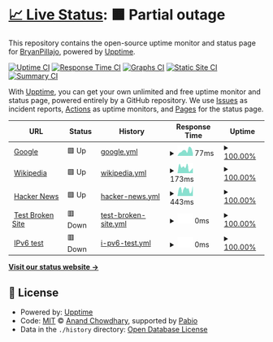 # [📈 Live Status](https://BryanPillajo.github.io/monitoreo): <!--live status--> **🟧 Partial outage**

This repository contains the open-source uptime monitor and status page for [BryanPillajo](https://BryanPillajo.github.io/monitoreo), powered by [Upptime](https://github.com/upptime/upptime).

[![Uptime CI](https://github.com/BryanPillajo/monitoreo/workflows/Uptime%20CI/badge.svg)](https://github.com/BryanPillajo/monitoreo/actions?query=workflow%3A%22Uptime+CI%22)
[![Response Time CI](https://github.com/BryanPillajo/monitoreo/workflows/Response%20Time%20CI/badge.svg)](https://github.com/BryanPillajo/monitoreo/actions?query=workflow%3A%22Response+Time+CI%22)
[![Graphs CI](https://github.com/BryanPillajo/monitoreo/workflows/Graphs%20CI/badge.svg)](https://github.com/BryanPillajo/monitoreo/actions?query=workflow%3A%22Graphs+CI%22)
[![Static Site CI](https://github.com/BryanPillajo/monitoreo/workflows/Static%20Site%20CI/badge.svg)](https://github.com/BryanPillajo/monitoreo/actions?query=workflow%3A%22Static+Site+CI%22)
[![Summary CI](https://github.com/BryanPillajo/monitoreo/workflows/Summary%20CI/badge.svg)](https://github.com/BryanPillajo/monitoreo/actions?query=workflow%3A%22Summary+CI%22)

With [Upptime](https://upptime.js.org), you can get your own unlimited and free uptime monitor and status page, powered entirely by a GitHub repository. We use [Issues](https://github.com/BryanPillajo/monitoreo/issues) as incident reports, [Actions](https://github.com/BryanPillajo/monitoreo/actions) as uptime monitors, and [Pages](https://BryanPillajo.github.io/monitoreo) for the status page.

<!--start: status pages-->
<!-- This summary is generated by Upptime (https://github.com/upptime/upptime) -->
<!-- Do not edit this manually, your changes will be overwritten -->
<!-- prettier-ignore -->
| URL | Status | History | Response Time | Uptime |
| --- | ------ | ------- | ------------- | ------ |
| <img alt="" src="https://icons.duckduckgo.com/ip3/www.google.com.ico" height="13"> [Google](https://www.google.com) | 🟩 Up | [google.yml](https://github.com/BryanPillajo/monitoreo/commits/HEAD/history/google.yml) | <details><summary><img alt="Response time graph" src="./graphs/google/response-time-week.png" height="20"> 77ms</summary><br><a href="https://BryanPillajo.github.io/monitoreo/history/google"><img alt="Response time 77" src="https://img.shields.io/endpoint?url=https%3A%2F%2Fraw.githubusercontent.com%2FBryanPillajo%2Fmonitoreo%2FHEAD%2Fapi%2Fgoogle%2Fresponse-time.json"></a><br><a href="https://BryanPillajo.github.io/monitoreo/history/google"><img alt="24-hour response time 77" src="https://img.shields.io/endpoint?url=https%3A%2F%2Fraw.githubusercontent.com%2FBryanPillajo%2Fmonitoreo%2FHEAD%2Fapi%2Fgoogle%2Fresponse-time-day.json"></a><br><a href="https://BryanPillajo.github.io/monitoreo/history/google"><img alt="7-day response time 77" src="https://img.shields.io/endpoint?url=https%3A%2F%2Fraw.githubusercontent.com%2FBryanPillajo%2Fmonitoreo%2FHEAD%2Fapi%2Fgoogle%2Fresponse-time-week.json"></a><br><a href="https://BryanPillajo.github.io/monitoreo/history/google"><img alt="30-day response time 77" src="https://img.shields.io/endpoint?url=https%3A%2F%2Fraw.githubusercontent.com%2FBryanPillajo%2Fmonitoreo%2FHEAD%2Fapi%2Fgoogle%2Fresponse-time-month.json"></a><br><a href="https://BryanPillajo.github.io/monitoreo/history/google"><img alt="1-year response time 77" src="https://img.shields.io/endpoint?url=https%3A%2F%2Fraw.githubusercontent.com%2FBryanPillajo%2Fmonitoreo%2FHEAD%2Fapi%2Fgoogle%2Fresponse-time-year.json"></a></details> | <details><summary><a href="https://BryanPillajo.github.io/monitoreo/history/google">100.00%</a></summary><a href="https://BryanPillajo.github.io/monitoreo/history/google"><img alt="All-time uptime 100.00%" src="https://img.shields.io/endpoint?url=https%3A%2F%2Fraw.githubusercontent.com%2FBryanPillajo%2Fmonitoreo%2FHEAD%2Fapi%2Fgoogle%2Fuptime.json"></a><br><a href="https://BryanPillajo.github.io/monitoreo/history/google"><img alt="24-hour uptime 100.00%" src="https://img.shields.io/endpoint?url=https%3A%2F%2Fraw.githubusercontent.com%2FBryanPillajo%2Fmonitoreo%2FHEAD%2Fapi%2Fgoogle%2Fuptime-day.json"></a><br><a href="https://BryanPillajo.github.io/monitoreo/history/google"><img alt="7-day uptime 100.00%" src="https://img.shields.io/endpoint?url=https%3A%2F%2Fraw.githubusercontent.com%2FBryanPillajo%2Fmonitoreo%2FHEAD%2Fapi%2Fgoogle%2Fuptime-week.json"></a><br><a href="https://BryanPillajo.github.io/monitoreo/history/google"><img alt="30-day uptime 100.00%" src="https://img.shields.io/endpoint?url=https%3A%2F%2Fraw.githubusercontent.com%2FBryanPillajo%2Fmonitoreo%2FHEAD%2Fapi%2Fgoogle%2Fuptime-month.json"></a><br><a href="https://BryanPillajo.github.io/monitoreo/history/google"><img alt="1-year uptime 100.00%" src="https://img.shields.io/endpoint?url=https%3A%2F%2Fraw.githubusercontent.com%2FBryanPillajo%2Fmonitoreo%2FHEAD%2Fapi%2Fgoogle%2Fuptime-year.json"></a></details>
| <img alt="" src="https://icons.duckduckgo.com/ip3/en.wikipedia.org.ico" height="13"> [Wikipedia](https://en.wikipedia.org) | 🟩 Up | [wikipedia.yml](https://github.com/BryanPillajo/monitoreo/commits/HEAD/history/wikipedia.yml) | <details><summary><img alt="Response time graph" src="./graphs/wikipedia/response-time-week.png" height="20"> 173ms</summary><br><a href="https://BryanPillajo.github.io/monitoreo/history/wikipedia"><img alt="Response time 173" src="https://img.shields.io/endpoint?url=https%3A%2F%2Fraw.githubusercontent.com%2FBryanPillajo%2Fmonitoreo%2FHEAD%2Fapi%2Fwikipedia%2Fresponse-time.json"></a><br><a href="https://BryanPillajo.github.io/monitoreo/history/wikipedia"><img alt="24-hour response time 173" src="https://img.shields.io/endpoint?url=https%3A%2F%2Fraw.githubusercontent.com%2FBryanPillajo%2Fmonitoreo%2FHEAD%2Fapi%2Fwikipedia%2Fresponse-time-day.json"></a><br><a href="https://BryanPillajo.github.io/monitoreo/history/wikipedia"><img alt="7-day response time 173" src="https://img.shields.io/endpoint?url=https%3A%2F%2Fraw.githubusercontent.com%2FBryanPillajo%2Fmonitoreo%2FHEAD%2Fapi%2Fwikipedia%2Fresponse-time-week.json"></a><br><a href="https://BryanPillajo.github.io/monitoreo/history/wikipedia"><img alt="30-day response time 173" src="https://img.shields.io/endpoint?url=https%3A%2F%2Fraw.githubusercontent.com%2FBryanPillajo%2Fmonitoreo%2FHEAD%2Fapi%2Fwikipedia%2Fresponse-time-month.json"></a><br><a href="https://BryanPillajo.github.io/monitoreo/history/wikipedia"><img alt="1-year response time 173" src="https://img.shields.io/endpoint?url=https%3A%2F%2Fraw.githubusercontent.com%2FBryanPillajo%2Fmonitoreo%2FHEAD%2Fapi%2Fwikipedia%2Fresponse-time-year.json"></a></details> | <details><summary><a href="https://BryanPillajo.github.io/monitoreo/history/wikipedia">100.00%</a></summary><a href="https://BryanPillajo.github.io/monitoreo/history/wikipedia"><img alt="All-time uptime 100.00%" src="https://img.shields.io/endpoint?url=https%3A%2F%2Fraw.githubusercontent.com%2FBryanPillajo%2Fmonitoreo%2FHEAD%2Fapi%2Fwikipedia%2Fuptime.json"></a><br><a href="https://BryanPillajo.github.io/monitoreo/history/wikipedia"><img alt="24-hour uptime 100.00%" src="https://img.shields.io/endpoint?url=https%3A%2F%2Fraw.githubusercontent.com%2FBryanPillajo%2Fmonitoreo%2FHEAD%2Fapi%2Fwikipedia%2Fuptime-day.json"></a><br><a href="https://BryanPillajo.github.io/monitoreo/history/wikipedia"><img alt="7-day uptime 100.00%" src="https://img.shields.io/endpoint?url=https%3A%2F%2Fraw.githubusercontent.com%2FBryanPillajo%2Fmonitoreo%2FHEAD%2Fapi%2Fwikipedia%2Fuptime-week.json"></a><br><a href="https://BryanPillajo.github.io/monitoreo/history/wikipedia"><img alt="30-day uptime 100.00%" src="https://img.shields.io/endpoint?url=https%3A%2F%2Fraw.githubusercontent.com%2FBryanPillajo%2Fmonitoreo%2FHEAD%2Fapi%2Fwikipedia%2Fuptime-month.json"></a><br><a href="https://BryanPillajo.github.io/monitoreo/history/wikipedia"><img alt="1-year uptime 100.00%" src="https://img.shields.io/endpoint?url=https%3A%2F%2Fraw.githubusercontent.com%2FBryanPillajo%2Fmonitoreo%2FHEAD%2Fapi%2Fwikipedia%2Fuptime-year.json"></a></details>
| <img alt="" src="https://icons.duckduckgo.com/ip3/news.ycombinator.com.ico" height="13"> [Hacker News](https://news.ycombinator.com) | 🟩 Up | [hacker-news.yml](https://github.com/BryanPillajo/monitoreo/commits/HEAD/history/hacker-news.yml) | <details><summary><img alt="Response time graph" src="./graphs/hacker-news/response-time-week.png" height="20"> 443ms</summary><br><a href="https://BryanPillajo.github.io/monitoreo/history/hacker-news"><img alt="Response time 443" src="https://img.shields.io/endpoint?url=https%3A%2F%2Fraw.githubusercontent.com%2FBryanPillajo%2Fmonitoreo%2FHEAD%2Fapi%2Fhacker-news%2Fresponse-time.json"></a><br><a href="https://BryanPillajo.github.io/monitoreo/history/hacker-news"><img alt="24-hour response time 443" src="https://img.shields.io/endpoint?url=https%3A%2F%2Fraw.githubusercontent.com%2FBryanPillajo%2Fmonitoreo%2FHEAD%2Fapi%2Fhacker-news%2Fresponse-time-day.json"></a><br><a href="https://BryanPillajo.github.io/monitoreo/history/hacker-news"><img alt="7-day response time 443" src="https://img.shields.io/endpoint?url=https%3A%2F%2Fraw.githubusercontent.com%2FBryanPillajo%2Fmonitoreo%2FHEAD%2Fapi%2Fhacker-news%2Fresponse-time-week.json"></a><br><a href="https://BryanPillajo.github.io/monitoreo/history/hacker-news"><img alt="30-day response time 443" src="https://img.shields.io/endpoint?url=https%3A%2F%2Fraw.githubusercontent.com%2FBryanPillajo%2Fmonitoreo%2FHEAD%2Fapi%2Fhacker-news%2Fresponse-time-month.json"></a><br><a href="https://BryanPillajo.github.io/monitoreo/history/hacker-news"><img alt="1-year response time 443" src="https://img.shields.io/endpoint?url=https%3A%2F%2Fraw.githubusercontent.com%2FBryanPillajo%2Fmonitoreo%2FHEAD%2Fapi%2Fhacker-news%2Fresponse-time-year.json"></a></details> | <details><summary><a href="https://BryanPillajo.github.io/monitoreo/history/hacker-news">100.00%</a></summary><a href="https://BryanPillajo.github.io/monitoreo/history/hacker-news"><img alt="All-time uptime 100.00%" src="https://img.shields.io/endpoint?url=https%3A%2F%2Fraw.githubusercontent.com%2FBryanPillajo%2Fmonitoreo%2FHEAD%2Fapi%2Fhacker-news%2Fuptime.json"></a><br><a href="https://BryanPillajo.github.io/monitoreo/history/hacker-news"><img alt="24-hour uptime 100.00%" src="https://img.shields.io/endpoint?url=https%3A%2F%2Fraw.githubusercontent.com%2FBryanPillajo%2Fmonitoreo%2FHEAD%2Fapi%2Fhacker-news%2Fuptime-day.json"></a><br><a href="https://BryanPillajo.github.io/monitoreo/history/hacker-news"><img alt="7-day uptime 100.00%" src="https://img.shields.io/endpoint?url=https%3A%2F%2Fraw.githubusercontent.com%2FBryanPillajo%2Fmonitoreo%2FHEAD%2Fapi%2Fhacker-news%2Fuptime-week.json"></a><br><a href="https://BryanPillajo.github.io/monitoreo/history/hacker-news"><img alt="30-day uptime 100.00%" src="https://img.shields.io/endpoint?url=https%3A%2F%2Fraw.githubusercontent.com%2FBryanPillajo%2Fmonitoreo%2FHEAD%2Fapi%2Fhacker-news%2Fuptime-month.json"></a><br><a href="https://BryanPillajo.github.io/monitoreo/history/hacker-news"><img alt="1-year uptime 100.00%" src="https://img.shields.io/endpoint?url=https%3A%2F%2Fraw.githubusercontent.com%2FBryanPillajo%2Fmonitoreo%2FHEAD%2Fapi%2Fhacker-news%2Fuptime-year.json"></a></details>
| <img alt="" src="https://icons.duckduckgo.com/ip3/thissitedoesnotexist.koj.co.ico" height="13"> [Test Broken Site](https://thissitedoesnotexist.koj.co) | 🟥 Down | [test-broken-site.yml](https://github.com/BryanPillajo/monitoreo/commits/HEAD/history/test-broken-site.yml) | <details><summary><img alt="Response time graph" src="./graphs/test-broken-site/response-time-week.png" height="20"> 0ms</summary><br><a href="https://BryanPillajo.github.io/monitoreo/history/test-broken-site"><img alt="Response time 0" src="https://img.shields.io/endpoint?url=https%3A%2F%2Fraw.githubusercontent.com%2FBryanPillajo%2Fmonitoreo%2FHEAD%2Fapi%2Ftest-broken-site%2Fresponse-time.json"></a><br><a href="https://BryanPillajo.github.io/monitoreo/history/test-broken-site"><img alt="24-hour response time 0" src="https://img.shields.io/endpoint?url=https%3A%2F%2Fraw.githubusercontent.com%2FBryanPillajo%2Fmonitoreo%2FHEAD%2Fapi%2Ftest-broken-site%2Fresponse-time-day.json"></a><br><a href="https://BryanPillajo.github.io/monitoreo/history/test-broken-site"><img alt="7-day response time 0" src="https://img.shields.io/endpoint?url=https%3A%2F%2Fraw.githubusercontent.com%2FBryanPillajo%2Fmonitoreo%2FHEAD%2Fapi%2Ftest-broken-site%2Fresponse-time-week.json"></a><br><a href="https://BryanPillajo.github.io/monitoreo/history/test-broken-site"><img alt="30-day response time 0" src="https://img.shields.io/endpoint?url=https%3A%2F%2Fraw.githubusercontent.com%2FBryanPillajo%2Fmonitoreo%2FHEAD%2Fapi%2Ftest-broken-site%2Fresponse-time-month.json"></a><br><a href="https://BryanPillajo.github.io/monitoreo/history/test-broken-site"><img alt="1-year response time 0" src="https://img.shields.io/endpoint?url=https%3A%2F%2Fraw.githubusercontent.com%2FBryanPillajo%2Fmonitoreo%2FHEAD%2Fapi%2Ftest-broken-site%2Fresponse-time-year.json"></a></details> | <details><summary><a href="https://BryanPillajo.github.io/monitoreo/history/test-broken-site">100.00%</a></summary><a href="https://BryanPillajo.github.io/monitoreo/history/test-broken-site"><img alt="All-time uptime 100.00%" src="https://img.shields.io/endpoint?url=https%3A%2F%2Fraw.githubusercontent.com%2FBryanPillajo%2Fmonitoreo%2FHEAD%2Fapi%2Ftest-broken-site%2Fuptime.json"></a><br><a href="https://BryanPillajo.github.io/monitoreo/history/test-broken-site"><img alt="24-hour uptime 100.00%" src="https://img.shields.io/endpoint?url=https%3A%2F%2Fraw.githubusercontent.com%2FBryanPillajo%2Fmonitoreo%2FHEAD%2Fapi%2Ftest-broken-site%2Fuptime-day.json"></a><br><a href="https://BryanPillajo.github.io/monitoreo/history/test-broken-site"><img alt="7-day uptime 100.00%" src="https://img.shields.io/endpoint?url=https%3A%2F%2Fraw.githubusercontent.com%2FBryanPillajo%2Fmonitoreo%2FHEAD%2Fapi%2Ftest-broken-site%2Fuptime-week.json"></a><br><a href="https://BryanPillajo.github.io/monitoreo/history/test-broken-site"><img alt="30-day uptime 100.00%" src="https://img.shields.io/endpoint?url=https%3A%2F%2Fraw.githubusercontent.com%2FBryanPillajo%2Fmonitoreo%2FHEAD%2Fapi%2Ftest-broken-site%2Fuptime-month.json"></a><br><a href="https://BryanPillajo.github.io/monitoreo/history/test-broken-site"><img alt="1-year uptime 100.00%" src="https://img.shields.io/endpoint?url=https%3A%2F%2Fraw.githubusercontent.com%2FBryanPillajo%2Fmonitoreo%2FHEAD%2Fapi%2Ftest-broken-site%2Fuptime-year.json"></a></details>
| <img alt="" src="https://icons.duckduckgo.com/ip3/null.ico" height="13"> [IPv6 test](forwardemail.net) | 🟥 Down | [i-pv6-test.yml](https://github.com/BryanPillajo/monitoreo/commits/HEAD/history/i-pv6-test.yml) | <details><summary><img alt="Response time graph" src="./graphs/i-pv6-test/response-time-week.png" height="20"> 0ms</summary><br><a href="https://BryanPillajo.github.io/monitoreo/history/i-pv6-test"><img alt="Response time 0" src="https://img.shields.io/endpoint?url=https%3A%2F%2Fraw.githubusercontent.com%2FBryanPillajo%2Fmonitoreo%2FHEAD%2Fapi%2Fi-pv6-test%2Fresponse-time.json"></a><br><a href="https://BryanPillajo.github.io/monitoreo/history/i-pv6-test"><img alt="24-hour response time 0" src="https://img.shields.io/endpoint?url=https%3A%2F%2Fraw.githubusercontent.com%2FBryanPillajo%2Fmonitoreo%2FHEAD%2Fapi%2Fi-pv6-test%2Fresponse-time-day.json"></a><br><a href="https://BryanPillajo.github.io/monitoreo/history/i-pv6-test"><img alt="7-day response time 0" src="https://img.shields.io/endpoint?url=https%3A%2F%2Fraw.githubusercontent.com%2FBryanPillajo%2Fmonitoreo%2FHEAD%2Fapi%2Fi-pv6-test%2Fresponse-time-week.json"></a><br><a href="https://BryanPillajo.github.io/monitoreo/history/i-pv6-test"><img alt="30-day response time 0" src="https://img.shields.io/endpoint?url=https%3A%2F%2Fraw.githubusercontent.com%2FBryanPillajo%2Fmonitoreo%2FHEAD%2Fapi%2Fi-pv6-test%2Fresponse-time-month.json"></a><br><a href="https://BryanPillajo.github.io/monitoreo/history/i-pv6-test"><img alt="1-year response time 0" src="https://img.shields.io/endpoint?url=https%3A%2F%2Fraw.githubusercontent.com%2FBryanPillajo%2Fmonitoreo%2FHEAD%2Fapi%2Fi-pv6-test%2Fresponse-time-year.json"></a></details> | <details><summary><a href="https://BryanPillajo.github.io/monitoreo/history/i-pv6-test">100.00%</a></summary><a href="https://BryanPillajo.github.io/monitoreo/history/i-pv6-test"><img alt="All-time uptime 100.00%" src="https://img.shields.io/endpoint?url=https%3A%2F%2Fraw.githubusercontent.com%2FBryanPillajo%2Fmonitoreo%2FHEAD%2Fapi%2Fi-pv6-test%2Fuptime.json"></a><br><a href="https://BryanPillajo.github.io/monitoreo/history/i-pv6-test"><img alt="24-hour uptime 100.00%" src="https://img.shields.io/endpoint?url=https%3A%2F%2Fraw.githubusercontent.com%2FBryanPillajo%2Fmonitoreo%2FHEAD%2Fapi%2Fi-pv6-test%2Fuptime-day.json"></a><br><a href="https://BryanPillajo.github.io/monitoreo/history/i-pv6-test"><img alt="7-day uptime 100.00%" src="https://img.shields.io/endpoint?url=https%3A%2F%2Fraw.githubusercontent.com%2FBryanPillajo%2Fmonitoreo%2FHEAD%2Fapi%2Fi-pv6-test%2Fuptime-week.json"></a><br><a href="https://BryanPillajo.github.io/monitoreo/history/i-pv6-test"><img alt="30-day uptime 100.00%" src="https://img.shields.io/endpoint?url=https%3A%2F%2Fraw.githubusercontent.com%2FBryanPillajo%2Fmonitoreo%2FHEAD%2Fapi%2Fi-pv6-test%2Fuptime-month.json"></a><br><a href="https://BryanPillajo.github.io/monitoreo/history/i-pv6-test"><img alt="1-year uptime 100.00%" src="https://img.shields.io/endpoint?url=https%3A%2F%2Fraw.githubusercontent.com%2FBryanPillajo%2Fmonitoreo%2FHEAD%2Fapi%2Fi-pv6-test%2Fuptime-year.json"></a></details>

<!--end: status pages-->

[**Visit our status website →**](https://BryanPillajo.github.io/monitoreo)

## 📄 License

- Powered by: [Upptime](https://github.com/upptime/upptime)
- Code: [MIT](./LICENSE) © [Anand Chowdhary](https://anandchowdhary.com), supported by [Pabio](https://pabio.com)
- Data in the `./history` directory: [Open Database License](https://opendatacommons.org/licenses/odbl/1-0/)
